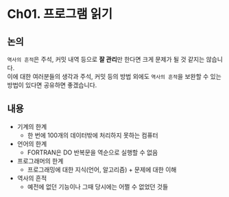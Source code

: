 # Ch01. 프로그램 읽기

## 논의

`역사의 흔적`은 주석, 커밋 내역 등으로 **잘 관리**만 한다면 크게 문제가 될 것 같지는 않습니다.  
이에 대한 여러분들의 생각과 주석, 커밋 등의 방법 외에도 `역사의 흔적`을 보완할 수 있는 방법이 있다면 공유하면 좋겠습니다.

## 내용

- 기계의 한계
    - 한 번에 100개의 데이터밖에 처리하지 못하는 컴퓨터
- 언어의 한계
    - FORTRAN은 DO 반복문을 역순으로 실행할 수 없음
- 프로그래머의 한계
    - 프로그래밍에 대한 지식(언어, 알고리즘) + 문제에 대한 이해
- 역사의 흔적
    - 예전에 없던 기능이나 그때 당시에는 어쩔 수 없었던 것들